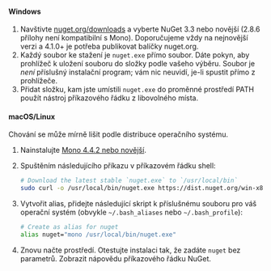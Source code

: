 #### <a name="windows"></a>Windows

1. Navštivte [nuget.org/downloads](https://nuget.org/downloads) a vyberte NuGet 3.3 nebo novější (2.8.6 přílohy není kompatibilní s Mono). Doporučujeme vždy na nejnovější verzi a 4.1.0+ je potřeba publikovat balíčky nuget.org.
1. Každý soubor ke stažení je `nuget.exe` přímo soubor. Dáte pokyn, aby prohlížeč k uložení souboru do složky podle vašeho výběru. Soubor je *není* příslušný instalační program; vám nic neuvidí, je-li spustit přímo z prohlížeče.
1. Přidat složku, kam jste umístili `nuget.exe` do proměnné prostředí PATH použít nástroj příkazového řádku z libovolného místa.

#### <a name="macoslinux"></a>macOS/Linux

Chování se může mírně lišit podle distribuce operačního systému.

1. Nainstalujte [Mono 4.4.2 nebo novější](http://www.mono-project.com/docs/getting-started/install/).

1. Spuštěním následujícího příkazu v příkazovém řádku shell:

    ```bash
    # Download the latest stable `nuget.exe` to `/usr/local/bin`
    sudo curl -o /usr/local/bin/nuget.exe https://dist.nuget.org/win-x86-commandline/latest/nuget.exe
    ```

1. Vytvořit alias, přidejte následující skript k příslušnému souboru pro váš operační systém (obvykle `~/.bash_aliases` nebo `~/.bash_profile`):

    ```bash
    # Create as alias for nuget
    alias nuget="mono /usr/local/bin/nuget.exe"
    ```

1. Znovu načte prostředí.  Otestujte instalaci tak, že zadáte `nuget` bez parametrů. Zobrazit nápovědu příkazového řádku NuGet.
